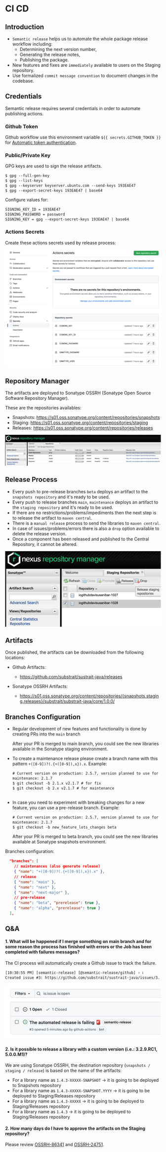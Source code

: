 # CI CD

## Introduction

- `Semantic release` helps us to automate the whole package release workflow including:
  - Determining the next version number,
  - Generating the release notes,
  - Publishing the package.
- New features and fixes are `immediately` available to users on the Staging repository.
- Use formalized `commit message convention` to document changes in the codebase.

## Credentials

Semantic release requires several credentials in order to automate publishing actions.

### Github Token

Github workflow use this environment variable `${{ secrets.GITHUB_TOKEN }}` for [Automatic token authentication](https://docs.github.com/en/actions/security-guides/automatic-token-authentication#about-the-github_token-secret
).

### Public/Private Key

GPG keys are used to sign the release artifacts.

```shell
$ gpg --full-gen-key
$ gpg --list-keys
$ gpg --keyserver keyserver.ubuntu.com --send-keys 193EAE47
$ gpg --export-secret-keys 193EAE47 | base64
```

Configure values for:
```properties
SIGNING_KEY_ID = 193EAE47
SIGNING_PASSWORD = password
SIGNING_KEY = gpg --export-secret-keys 193EAE47 | base64
```

### Actions Secrets

Create these actions secrets used by release process:

![actions_secrets](img/actions_secrets.png "title")

## Repository Manager

The artifacts are deployed to Sonatype OSSRH (Sonatype Open Source Software Repository Manager).

These are the repositories availables:
- Snapshots: https://s01.oss.sonatype.org/content/repositories/snapshots
- Staging: https://s01.oss.sonatype.org/content/repositories/staging
- Releases: https://s01.oss.sonatype.org/content/repositories/releases

![repositories](img/repositories.png)

## Release Process

- Every push to pre-release branches `beta` deploys an artifact to the `snapshots repository` and it's ready to be used.
- Every push to release branches `main`, `maintenance` deploys an artifact to the `staging repository` and it's ready to be used.
- If there are no restrictions/problems/impediments then the next step is to release the artifact to `maven central`.
- There is a `manual release` process to send the libraries to `maven central`.
- In case of issues/problems/errors there is also a `drop` option available to delete the release version.
- Once a component has been released and published to the Central Repository, it cannot be altered.

![release](img/release_process.png)

## Artifacts

Once published, the artifacts can be downloaded from the following locations:

- Github Artifacts:
  - https://github.com/substrait/sustrait-java/releases

- Sonatype OSSRH Artifacts:
  - https://s01.oss.sonatype.org/content/repositories/{snapshots,staging,releases}/substrait/substrait-java/core/1.0.0/

## Branches Configuration

- Regular development of new features and functionality is done by creating PRs into the `main` branch

  After your PR is merged to main branch, you could see the new libraries available in the Sonatype staging environment.


- To create a maintenance release please create a branch name with this pattern `+([0-9])?(.{+([0-9]),x}).x`.
  Example:
  ```shell
  # Current version on production: 2.5.7, version planned to use for maintenance: 2.1.7
  $ git checkout -b 2.1.x v2.1.7 # for fix
  $ git checkout -b 2.x v2.1.7 # for maintenance


- In case you need to experiment with breaking changes for a new feature, you can use a pre-release branch.
  Example:
  ```shell
  # Current version on production: 2.5.7, version planned to use for maintenance: 2.1.7
  $ git checkout -b new_feature_lots_changes beta
  ```
  After your PR is merged to beta branch, you could see the new libraries available at Sonatype snapshots environment.


Branches configuration:

```json
  "branches": [
    // maintenances (also generate release)
    { "name": "+([0-9])?(.{+([0-9]),x}).x" },
    // release
    { "name": "main" },
    { "name": "next" },
    { "name": "next-major" },
    // pre-release
    { "name": "beta", "prerelease": true },
    { "name": "alpha", "prerelease": true }
  ],
```

## Q&A

#### 1. What will be happened if I merge something on main branch and for some reason the process has finished with errors or the Job has been completed with failures messages?

The CI process will automatically create a Github issue to track the failure.

```shell
[10:30:55 PM] [semantic-release] [@semantic-release/github] › ℹ  Created issue #3: https://github.com/substrait/sustrait-java/issues/3.
```

![release_failing](img/automate_release_is_failing.png)

#### 2. Is it possible to release a library with a custom version (i.e.: 3.2.9.RC1, 5.0.0.M1)?

We are using Sonatype OSSRH, the destination repository (`snapshots / staging / release`) is based on the name of the artifacts:

- For a library name as `1.4.3-XXXXX-SNAPSHOT` -> it is going to be deployed to Snapshots repository
- For a library name as `1.4.3-XXXXX-SNAPSHOT.YYYY` -> it is going to be deployed to Staging/Releases repository
- For a library name as `1.4.3-XXXXX` -> it is going to be deployed to Staging/Releases repository
- For a library name as `1.4.3` -> it is going to be deployed to Staging/Releases repository

#### 2. How many days do I have to approve the artifacts on the Staging repository?

Please review [OSSRH-86341](https://issues.sonatype.org/browse/OSSRH-86341) and [OSSRH-24751](https://issues.sonatype.org/browse/OSSRH-24751).

